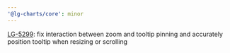 ```yaml
---
'@lg-charts/core': minor
---
```


[LG-5299](https://jira.mongodb.org/browse/LG-5299): fix interaction between zoom and tooltip pinning and accurately position tooltip when resizing or scrolling
